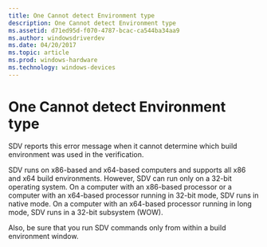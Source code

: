 ```yaml
---
title: One Cannot detect Environment type
description: One Cannot detect Environment type
ms.assetid: d71ed95d-f070-4787-bcac-ca544ba34aa9
ms.author: windowsdriverdev
ms.date: 04/20/2017
ms.topic: article
ms.prod: windows-hardware
ms.technology: windows-devices
---
```


# One Cannot detect Environment type


SDV reports this error message when it cannot determine which build environment was used in the verification.

SDV runs on x86-based and x64-based computers and supports all x86 and x64 build environments. However, SDV can run only on a 32-bit operating system. On a computer with an x86-based processor or a computer with an x64-based processor running in 32-bit mode, SDV runs in native mode. On a computer with an x64-based processor running in long mode, SDV runs in a 32-bit subsystem (WOW).

Also, be sure that you run SDV commands only from within a build environment window.

 

 






